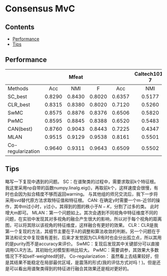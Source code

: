# Consensus MvC

## Contents
  * [Performance](#performance)
  * [Tips](#tips)

## Performance

|                   |        |  Mfeat |        |        | Caltech101-7 |        |
|-------------------|:------:|:------:|:------:|:------:|:------------:|:------:|
| Methods           | Acc    | NMI    | F      | Acc    | NMI          | F      |
| SC_best           | 0.8290 | 0.8430 | 0.8020 | 0.6357 | 0.5177       | 0.2823 |
| CLR_best          | 0.8315 | 0.8380 | 0.8020 | 0.7120 | 0.5260       | 0.2670 |
| SwMC              | 0.8575 | 0.8876 | 0.8376 | 0.6506 | 0.5820       | 0.3192 |
| PwMC              | 0.8595 | 0.8845 | 0.8388 | 0.6520 | 0.5483       | 0.3195 |
| CAN(best)         | 0.8760 | 0.9043 | 0.8443 | 0.7225 | 0.4347       | 0.2475 |
| MLAN              | 0.9515 | 0.9129 | 0.9538 | 0.8161 | 0.5501       | 0.3792 |
| Co-regularization | 0.9640 | 0.9311 | 0.9643 | 0.6509 | 0.5502       | 0.3077 |

## Tips
略写一下复现中遇到的问题。
SC：在谱聚类的过程中，需要求取前k个特征根。我这里采用np自带的函数numpy.linalg.eig()，再取前k个，这样速度会很慢，有时也会因为拟合精度不够而返回warning。
与其他组的师兄交流后，我下一步将采用svd替代原方法求取特征值和特征根。
CAN: 在确定$\gamma$时需要一个m-近邻的操作，其中$m$过小时，$\gamma$过小，其得到的图的秩小于$N-K$，分割了过多的类。
此时增大m即可。
MLAN：第一个问题如上。其次会遇到不同视角中特征维度不同的问题，在实验中发现其对多视角的融合产生很大的影响，所以对于每个视角的距离图，可以将其除以该视角的特征维度，这样融合有更好的效果。
CLR：CLR是我第一个复现的方法，其细节主要在于$\lambda$的调整和算法收敛的判断。另一个问题在于算法和论文中复现值有差别，后来才发觉因为CLR有时也会分出孤立点，所以其用的是purity而不是accuracy来评价。
SwMC：复现后发现其中关键部分可以直接调用CLR方法。其初始化对模型影响比较大。
PwMC：需要调参，其效果大多数情况下不如self-weighted的好。
Co-regularization： 虽然看上去结果较好，但是其结果不能稳定在局部最优区域，是震荡的形式(我的评估方式对吗！)。但是还是可以看出用谱聚类得到的特征进行融合其效果还是相对更好的。